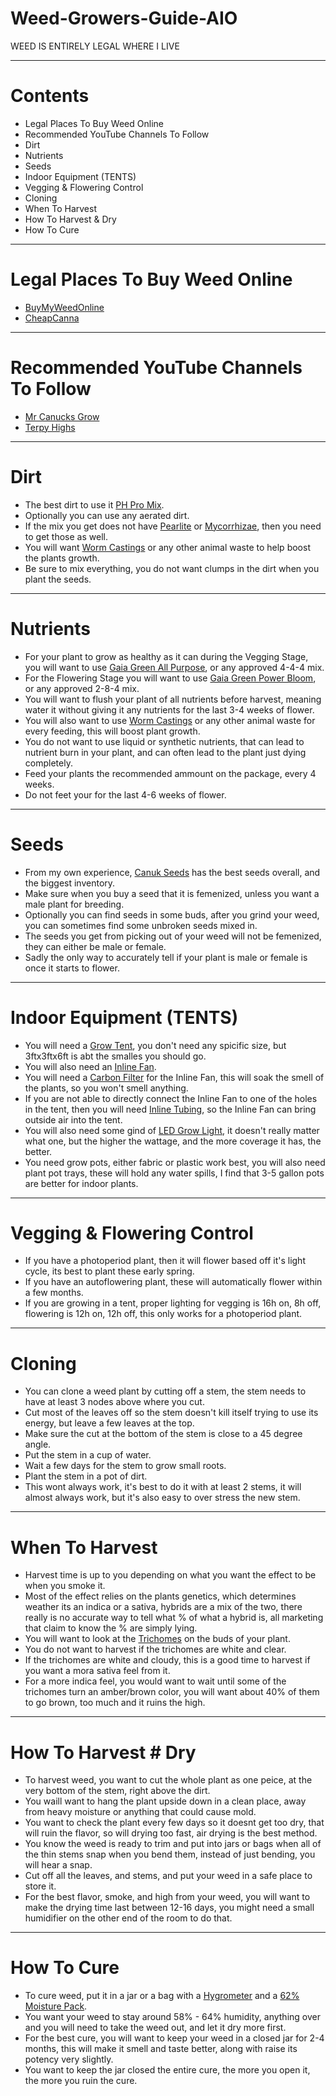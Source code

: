 # Weed-Growers-Guide-AIO
WEED IS ENTIRELY LEGAL WHERE I LIVE

---------------------------------------------------------------------------------------------------------------------------------------------------------------------------------------------------------------------------------------------------------------------------------------------------------------------------------------

# Contents
 - Legal Places To Buy Weed Online
 - Recommended YouTube Channels To Follow
 - Dirt
 - Nutrients
 - Seeds
 - Indoor Equipment (TENTS)
 - Vegging & Flowering Control
 - Cloning
 - When To Harvest
 - How To Harvest & Dry
 - How To Cure

---------------------------------------------------------------------------------------------------------------------------------------------------------------------------------------------------------------------------------------------------------------------------------------------------------------------------------------

# Legal Places To Buy Weed Online
 - [BuyMyWeedOnline](https://buymyweedonline.cc)
 - [CheapCanna](https://cheapcanna.org)

---------------------------------------------------------------------------------------------------------------------------------------------------------------------------------------------------------------------------------------------------------------------------------------------------------------------------------------

# Recommended YouTube Channels To Follow
 - [Mr Canucks Grow](https://www.youtube.com/@MrCanucksGrowGuide)
 - [Terpy Highs](https://www.youtube.com/@TerpyHighs)

---------------------------------------------------------------------------------------------------------------------------------------------------------------------------------------------------------------------------------------------------------------------------------------------------------------------------------------

# Dirt
 - The best dirt to use it [PH Pro Mix](https://www.pthorticulture.com/en-us/products/pro-mix-hp-mycorrhizae).
 - Optionally you can use any aerated dirt.
 - If the mix you get does not have [Pearlite](https://a.co/d/hRI8myV) or [Mycorrhizae](https://a.co/d/87OXRf9), then you need to get those as well.
 - You will want [Worm Castings](https://a.co/d/2gGIPZO) or any other animal waste to help boost the plants growth.
 - Be sure to mix everything, you do not want clumps in the dirt when you plant the seeds.

---------------------------------------------------------------------------------------------------------------------------------------------------------------------------------------------------------------------------------------------------------------------------------------------------------------------------------------

# Nutrients
 - For your plant to grow as healthy as it can during the Vegging Stage, you will want to use [Gaia Green All Purpose](https://a.co/d/iAh2A5G), or any approved 4-4-4 mix.
 - For the Flowering Stage you will want to use [Gaia Green Power Bloom](https://a.co/d/1zMfADi), or any approved 2-8-4 mix.
 - You will want to flush your plant of all nutrients before harvest, meaning water it without giving it any nutrients for the last 3-4 weeks of flower.
 - You will also want to use [Worm Castings](https://a.co/d/2gGIPZO) or any other animal waste for every feeding, this will boost plant growth.
 - You do not want to use liquid or synthetic nutrients, that can lead to nutrient burn in your plant, and can often lead to the plant just dying completely.
 - Feed your plants the recommended ammount on the package, every 4 weeks.
 - Do not feet your for the last 4-6 weeks of flower.

---------------------------------------------------------------------------------------------------------------------------------------------------------------------------------------------------------------------------------------------------------------------------------------------------------------------------------------

# Seeds
 - From my own experience, [Canuk Seeds](https://www.canukseeds.com) has the best seeds overall, and the biggest inventory.
 - Make sure when you buy a seed that it is femenized, unless you want a male plant for breeding.
 - Optionally you can find seeds in some buds, after you grind your weed, you can sometimes find some unbroken seeds mixed in.
 - The seeds you get from picking out of your weed will not be femenized, they can either be male or female.
 - Sadly the only way to accurately tell if your plant is male or female is once it starts to flower.

---------------------------------------------------------------------------------------------------------------------------------------------------------------------------------------------------------------------------------------------------------------------------------------------------------------------------------------

# Indoor Equipment (TENTS)
 - You will need a [Grow Tent](https://a.co/d/81edLpz), you don't need any spicific size, but 3ftx3ftx6ft is abt the smalles you should go.
 - You will also need an [Inline Fan](https://a.co/d/0YcUl5h).
 - You will need a [Carbon Filter](https://a.co/d/eSbCpYb) for the Inline Fan, this will soak the smell of the plants, so you won't smell anything.
 - If you are not able to directly connect the Inline Fan to one of the holes in the tent, then you will need [Inline Tubing](https://a.co/d/dvrgDDD), so the Inline Fan can bring outside air into the tent.
 - You will also need some gind of [LED Grow Light](https://a.co/d/8ablxWW), it doesn't really matter what one, but the higher the wattage, and the more coverage it has, the better.
 - You need grow pots, either fabric or plastic work best, you will also need plant pot trays, these will hold any water spills, I find that 3-5 gallon pots are better for indoor plants.

---------------------------------------------------------------------------------------------------------------------------------------------------------------------------------------------------------------------------------------------------------------------------------------------------------------------------------------

# Vegging & Flowering Control
 - If you have a photoperiod plant, then it will flower based off it's light cycle, its best to plant these early spring.
 - If you have an autoflowering plant, these will automatically flower within a few months.
 - If you are growing in a tent, proper lighting for vegging is 16h on, 8h off, flowering is 12h on, 12h off, this only works for a photoperiod plant.

---------------------------------------------------------------------------------------------------------------------------------------------------------------------------------------------------------------------------------------------------------------------------------------------------------------------------------------

# Cloning
 - You can clone a weed plant by cutting off a stem, the stem needs to have at least 3 nodes above where you cut.
 - Cut most of the leaves off so the stem doesn't kill itself trying to use its energy, but leave a few leaves at the top.
 - Make sure the cut at the bottom of the stem is close to a 45 degree angle.
 - Put the stem in a cup of water.
 - Wait a few days for the stem to grow small roots.
 - Plant the stem in a pot of dirt.
 - This wont always work, it's best to do it with at least 2 stems, it will almost always work, but it's also easy to over stress the new stem.

---------------------------------------------------------------------------------------------------------------------------------------------------------------------------------------------------------------------------------------------------------------------------------------------------------------------------------------

# When To Harvest
 - Harvest time is up to you depending on what you want the effect to be when you smoke it.
 - Most of the effect relies on the plants genetics, which determines weather its an indica or a sativa, hybrids are a mix of the two, there really is no accurate way to tell what % of what a hybrid is, all marketing that claim to know the % are simply lying.
 - You will want to look at the [Trichomes](https://dutch-passion.com/img/cms/Blogs/Cannabis-trichomes-colours(1).jpg) on the buds of your plant.
 - You do not want to harvest if the trichomes are white and clear.
 - If the trichomes are white and cloudy, this is a good time to harvest if you want a mora sativa feel from it.
 - For a more indica feel, you would want to wait until some of the trichomes turn an amber/brown color, you will want about 40% of them to go brown, too much and it ruins the high.

---------------------------------------------------------------------------------------------------------------------------------------------------------------------------------------------------------------------------------------------------------------------------------------------------------------------------------------

# How To Harvest # Dry
 - To harvest weed, you want to cut the whole plant as one peice, at the very bottom of the stem, right above the dirt.
 - You waill want to hang the plant upside down in a clean place, away from heavy moisture or anything that could cause mold.
 - You want to check the plant every few days so it doesnt get too dry, that will ruin the flavor, so will drying too fast, air drying is the best method.
 - You know the weed is ready to trim and put into jars or bags when all of the thin stems snap when you bend them, instead of just bending, you will hear a snap.
 - Cut off all the leaves, and stems, and put your weed in a safe place to store it.
 - For the best flavor, smoke, and high from your weed, you will want to make the drying time last between 12-16 days, you might need a small humidifier on the other end of the room to do that.

---------------------------------------------------------------------------------------------------------------------------------------------------------------------------------------------------------------------------------------------------------------------------------------------------------------------------------------

# How To Cure
 - To cure weed, put it in a jar or a bag with a [Hygrometer](https://a.co/d/904cqXv) and a [62% Moisture Pack](https://a.co/d/8FLomYu).
 - You want your weed to stay around 58% - 64% humidity, anything over and you will need to take the weed out, and let it dry more first.
 - For the best cure, you will want to keep your weed in a closed jar for 2-4 months, this will make it smell and taste better, along with raise its potency very slightly.
 - You want to keep the jar closed the entire cure, the more you open it, the more you ruin the cure.
